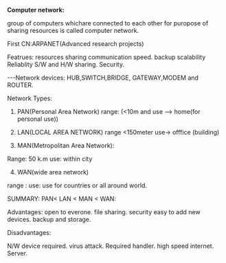 

**Computer network:**
 
 group of computers whichare connected to each other for puropose of sharing resources is called computer network.


First CN:ARPANET(Advanced research projects)

Featrues:
resources sharing
communication speed.
backup
scalability
Reliablity
S/W and H/W sharing.
Security.


---Network devices:
HUB,SWITCH,BRIDGE, GATEWAY,MODEM and ROUTER.

Network Types:
1. PAN(Personal Area Network)  range: (<10m and use --> home(for personal use))

2. LAN(LOCAL AREA NETWORK)
range <150meter
use-> offfice (building)

3. MAN(Metropolitan Area Network):

Range: 50 k.m
use: within city

4. WAN(wide area network)

range : <not fixed>
use: use for countries or all around world.


 SUMMARY:   PAN< LAN < MAN  < WAN:

 Advantages:
 open to everone.
 file sharing.
 security
 easy to add new devices.
 backup and storage.

 Disadvantages:

 N/W device required.
 virus attack.
 Required handler.
 high speed internet.
 Server.